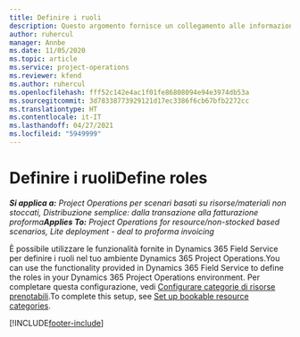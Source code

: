 ```yaml
---
title: Definire i ruoli
description: Questo argomento fornisce un collegamento alle informazioni sulla configurazione delle categorie di risorse prenotabili.
author: ruhercul
manager: Annbe
ms.date: 11/05/2020
ms.topic: article
ms.service: project-operations
ms.reviewer: kfend
ms.author: ruhercul
ms.openlocfilehash: fff52c142e4ac1f01fe86808094e94e3974db53a
ms.sourcegitcommit: 3d78338773929121d17ec3386f6cb67bfb2272cc
ms.translationtype: HT
ms.contentlocale: it-IT
ms.lasthandoff: 04/27/2021
ms.locfileid: "5949999"
---
```

# <a name="define-roles"></a><span data-ttu-id="fe919-103">Definire i ruoli</span><span class="sxs-lookup"><span data-stu-id="fe919-103">Define roles</span></span>

<span data-ttu-id="fe919-104">_**Si applica a:** Project Operations per scenari basati su risorse/materiali non stoccati, Distribuzione semplice: dalla transazione alla fatturazione proforma_</span><span class="sxs-lookup"><span data-stu-id="fe919-104">_**Applies To:** Project Operations for resource/non-stocked based scenarios, Lite deployment - deal to proforma invoicing_</span></span>

<span data-ttu-id="fe919-105">È possibile utilizzare le funzionalità fornite in Dynamics 365 Field Service per definire i ruoli nel tuo ambiente Dynamics 365 Project Operations.</span><span class="sxs-lookup"><span data-stu-id="fe919-105">You can use the functionality provided in Dynamics 365 Field Service to define the roles in your Dynamics 365 Project Operations environment.</span></span> <span data-ttu-id="fe919-106">Per completare questa configurazione, vedi [Configurare categorie di risorse prenotabili](/dynamics365/field-service/set-up-bookable-resource-categories).</span><span class="sxs-lookup"><span data-stu-id="fe919-106">To complete this setup, see [Set up bookable resource categories](/dynamics365/field-service/set-up-bookable-resource-categories).</span></span>


[!INCLUDE[footer-include](../includes/footer-banner.md)]